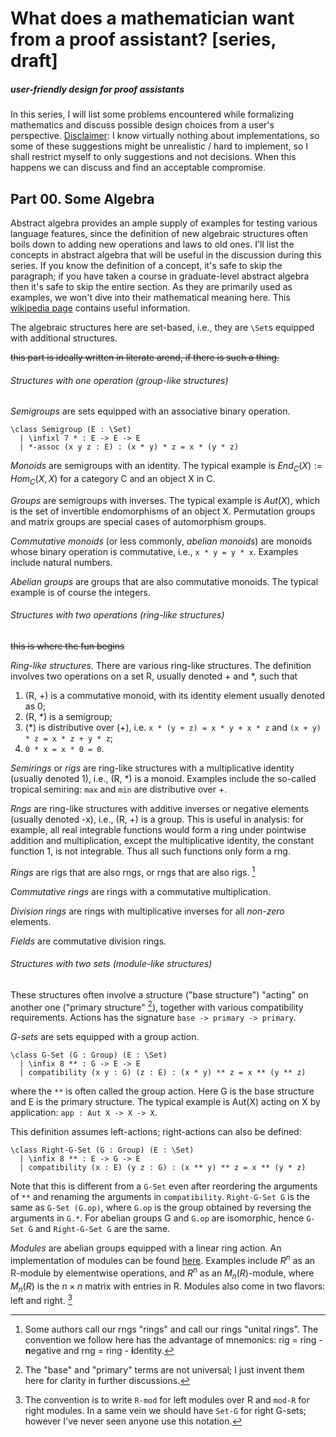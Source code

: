 What does a mathematician want from a proof assistant? [series, draft]
===

##### user-friendly design for proof assistants

In this series, I will list some problems encountered while formalizing mathematics and discuss possible design choices from a user's perspective.  <u>Disclaimer</u>: I know virtually nothing about implementations, so some of these suggestions might be unrealistic / hard to implement, so I shall restrict myself to only suggestions and not decisions.  When this happens we can discuss and find an acceptable compromise.

Part 00.  Some Algebra
---

Abstract algebra provides an ample supply of examples for testing various language features, since the definition of new algebraic structures often boils down to adding new operations and laws to old ones.  I'll list the concepts in abstract algebra that will be useful in the discussion during this series.  If you know the definition of a concept, it's safe to skip the paragraph; if you have taken a course in graduate-level abstract algebra then it's safe to skip the entire section.  As they are primarily used as examples, we won't dive into their mathematical meaning here.  This [wikipedia page](https://en.wikipedia.org/wiki/Algebraic_structure) contains useful information.

The algebraic structures here are set-based, i.e., they are `\Set`s equipped with additional structures.

~~this part is ideally written in literate arend, if there is such a thing.~~

###### Structures with one operation (group-like structures)

*Semigroups* are sets equipped with an associative binary operation.

````arend
\class Semigroup (E : \Set)
  | \infixl 7 * : E -> E -> E
  | *-assoc (x y z : E) : (x * y) * z = x * (y * z)
````

*Monoids* are semigroups with an identity.  The typical example is $End_C(X) := Hom_C(X,X)$ for a category C and an object X in C.

*Groups* are semigroups with inverses.  The typical example is $Aut(X)$, which is the set of invertible endomorphisms of an object X.  Permutation groups and matrix groups are special cases of automorphism groups.

*Commutative monoids* (or less commonly, *abelian monoids*) are monoids whose binary operation is commutative, i.e., `x * y = y * x`.  Examples include natural numbers.

*Abelian groups* are groups that are also commutative monoids.  The typical example is of course the integers.

###### Structures with two operations (ring-like structures)

~~this is where the fun begins~~

*Ring-like structures*.  There are various ring-like structures.  The definition involves two operations on a set R, usually denoted + and *, such that

1. (R, +) is a commutative monoid, with its identity element usually denoted as 0;
2. (R, *) is a semigroup;
3. (*) is distributive over (+), i.e. `x * (y + z) = x * y + x * z`  and `(x + y) * z = x * z + y * z`;
4. `0 * x = x * 0 = 0`.

*Semirings* or *rigs* are ring-like structures with a multiplicative identity (usually denoted 1), i.e., (R, *) is a monoid.  Examples include the so-called tropical semiring: `max` and `min` are distributive over +.

*Rngs* are ring-like structures with additive inverses or negative elements (usually denoted -x), i.e., (R, +) is a group.  This is useful in analysis: for example, all real integrable functions would form a ring under pointwise addition and multiplication, except the multiplicative identity, the constant function 1, is not integrable.  Thus all such functions only form a rng.

*Rings* are rigs that are also rngs, or rngs that are also rigs. [^ring]

*Commutative rings* are rings with a commutative multiplication.

*Division rings* are rings with multiplicative inverses for all _non-zero_ elements.

*Fields* are commutative division rings.

[^ring]: Some authors call our rngs "rings" and call our rings "unital rings".  The convention we follow here has the advantage of mnemonics: rig = ring - **n**egative and rng = ring - **i**dentity.

###### Structures with two sets (module-like structures)

These structures often involve a structure ("base structure") "acting" on another one ("primary structure" [^primary]), together with various compatibility requirements.  Actions has the signature `base -> primary -> primary`.

[^primary]: The "base" and "primary" terms are not universal; I just invent them here for clarity in further discussions.

_G-sets_ are sets equipped with a group action.

````arend
\class G-Set (G : Group) (E : \Set)
  | \infix 8 ** : G -> E -> E
  | compatibility (x y : G) (z : E) : (x * y) ** z = x ** (y ** z)
````

where the `**` is often called the group action.  Here G is the base structure and E is the primary structure.  The typical example is Aut(X) acting on X by application: `app : Aut X -> X -> X`.

This definition assumes left-actions; right-actions can also be defined:

````arend
\class Right-G-Set (G : Group) (E : \Set)
  | \infix 8 ** : E -> G -> E
  | compatibility (x : E) (y z : G) : (x ** y) ** z = x ** (y * z)
````

Note that this is different from a `G-Set` even after reordering the arguments of `**` and renaming the arguments in `compatibility`.  `Right-G-Set G` is the same as `G-Set (G.op)`, where `G.op` is the group obtained by reversing the arguments in `G.*`.  For abelian groups G and `G.op` are isomorphic, hence `G-Set G` and `Right-G-Set G` are the same.

*Modules* are abelian groups equipped with a linear ring action.  An implementation of modules can be found [here](https://github.com/tonyxty/Galois/blob/0f79e23eee9363a5f64fadcaf8a03ac60a8255de/src/Module.ard#L53-L58).  Examples include $R^n$ as an R-module by elementwise operations, and $R^n$ as an $M_n(R)$-module, where $M_n(R)$ is the $n \times n$ matrix with entries in R.  Modules also come in two flavors: left and right. [^R-mod]

[^R-mod]: The convention is to write `R-mod` for left modules over R and `mod-R` for right modules.  In a same vein we should have `Set-G` for right G-sets; however I've never seen anyone use this notation.
